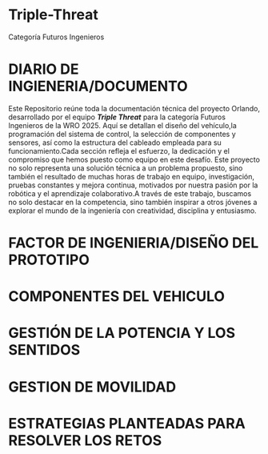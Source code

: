 # Triple-Threat
Categoría Futuros Ingenieros 

# DIARIO DE INGIENERIA/DOCUMENTO

Este Repositorio reúne toda la documentación técnica del proyecto Orlando, desarrollado por el equipo **_Triple Threat_** para la categoría Futuros Ingenieros de la WRO 2025. Aquí se detallan el diseño del vehículo,la programación del sistema de control, la selección de componentes y sensores, así como la estructura del cableado empleada para su funcionamiento.Cada sección refleja el esfuerzo, la dedicación y el compromiso que hemos puesto como equipo en este desafío. Este proyecto no solo representa una solución técnica a un problema propuesto, sino también el resultado de muchas horas de trabajo en equipo, investigación, pruebas constantes y mejora continua, motivados por nuestra pasión por la robótica y el aprendizaje colaborativo.A través de este trabajo, buscamos no solo destacar en la competencia, sino también inspirar a otros jóvenes a explorar el mundo de la ingeniería con creatividad, disciplina y entusiasmo.

# FACTOR DE INGENIERIA/DISEÑO DEL PROTOTIPO

# COMPONENTES DEL VEHICULO

# GESTIÓN DE LA POTENCIA Y LOS SENTIDOS 

# GESTION DE MOVILIDAD 

# ESTRATEGIAS PLANTEADAS PARA RESOLVER LOS RETOS 
